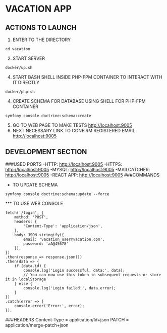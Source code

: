# VACATION APP
## ACTIONS TO LAUNCH
1. ENTER TO THE DIRECTORY
```
cd vacation
```
2. START SERVER
```
docker/up.sh
```
4. START BASH SHELL INSIDE PHP-FPM CONTAINER TO INTERACT WITH IT DIRECTLY
```
docker/php.sh
```
4. CREATE SCHEMA FOR DATABASE USING SHELL FOR PHP-FPM CONTAINER
```
symfony console doctrine:schema:create
```
5. GO TO WEB PAGE TO MAKE TESTS
[http://localhost:9005](http://localhost:9005)
6. NEXT NECESSARY LINK TO CONFIRM REGISTERED EMAIL
[http://localhost:9005](https://localhost:9004)
## DEVELOPMENT SECTION
###USED PORTS
-HTTP: [http://localhost:9005](http://localhost:9000)
-HTTPS: [http://localhost:9005](https://localhost:9001)
-MYSQL: [http://localhost:9005](http://localhost:9002)
-MAILCATCHER: [http://localhost:9005](http://localhost:9004)
-REACT APP: [http://localhost:9005](http://localhost:9005)
###COMMANDS
* TO UPDATE SCHEMA
```
symfony console doctrine:schema:update --force
```
*** TO USE WEB CONSOLE
```
fetch('/login', {
    method: 'POST',
    headers: {
        'Content-Type': 'application/json',
    },
    body: JSON.stringify({
        email: 'vacation_user@vacation.com',
        password: 'aA@45678'
    }),
})
.then(response => response.json())
.then(data => {
    if (data.id) {
        console.log('Login successful, data:', data);
        // You can now use this token in subsequent requests or store it in localStorage
    } else {
        console.log('Login failed:', data.error);
    }
})
.catch(error => {
    console.error('Error:', error);
});
```
###HEADERS
Content-Type = application/ld+json
PATCH = application/merge-patch+json




